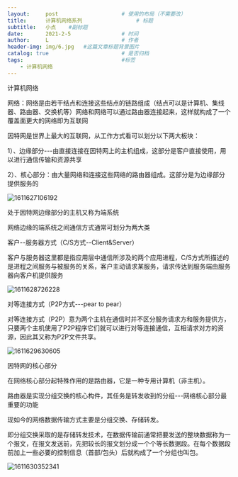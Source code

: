 ```yaml
---
layout:     post   				    # 使用的布局（不需要改）
title:      计算机网络系列 				# 标题 
subtitle:   小点    #副标题
date:       2021-2-5 				# 时间
author:     L 						# 作者
header-img: img/6.jpg 	#这篇文章标题背景图片
catalog: true 						# 是否归档
tags:								#标签
    - 计算机网络
---
```

计算机网络

网络：网络是由若干结点和连接这些结点的链路组成（结点可以是计算机、集线器、路由器、交换机等）网络和网络可以通过路由器连接起来，这样就构成了一个覆盖面更大的网络即为互联网

因特网是世界上最大的互联网，从工作方式看可以划分以下两大板块：

1）、边缘部分---由直接连接在因特网上的主机组成，这部分是客户直接使用，用以进行通信传输和资源共享

2）、核心部分：由大量网络和连接这些网络的路由器组成。这部分是为边缘部分提供服务的

![1611627106192](//tva2.sinaimg.cn/large/006O5vizgy1gncpir106pj33282aox6r.jpg)

处于因特网边缘部分的主机又称为端系统

网络边缘的端系统之间通信方式通常可划分为两大类

客户--服务器方式（C/S方式--Client&Server）

客户与服务器这里都是指应用层中通信所涉及的两个应用进程，C/S方式所描述的是进程之间服务与被服务的关系，客户主动请求某服务，请求传达到服务端由服务器向客户机提供服务

![1611628726228](//tvax1.sinaimg.cn/large/006O5vizgy1gncpjcrb0rj33282aoe83.jpg)





对等连接方式（P2P方式---pear to pear）

对等连接方式（P2P）意为两个主机在通信时并不区分服务请求方和服务提供方，只要两个主机使用了P2P程序它们就可以进行对等连接通信，互相请求对方的资源，因此其又称为P2P文件共享。

![1611629630605](//tva1.sinaimg.cn/large/006O5vizgy1gncpk3vh4fj33282ao1kz.jpg)

 

因特网的核心部分

在网络核心部分起特殊作用的是路由器，它是一种专用计算机（非主机）。

路由器是实现分组交换的核心构件，其任务是转发收到的分组---网络核心部分最重要的功能

现如今的网络数据传输方式主要是分组交换、存储转发。

即分组交换采取的是存储转发技术，在数据传输前通常把要发送的整块数据称为一个报文，在报文发送前，先把较长的报文划分成一个个等长数据段。在每个数据段前加上一些必要的控制信息（首部/包头）后就构成了一个分组也叫包。

![1611630352341](//tva4.sinaimg.cn/large/006O5vizgy1gncpkp57x2j33282aohdv.jpg)
